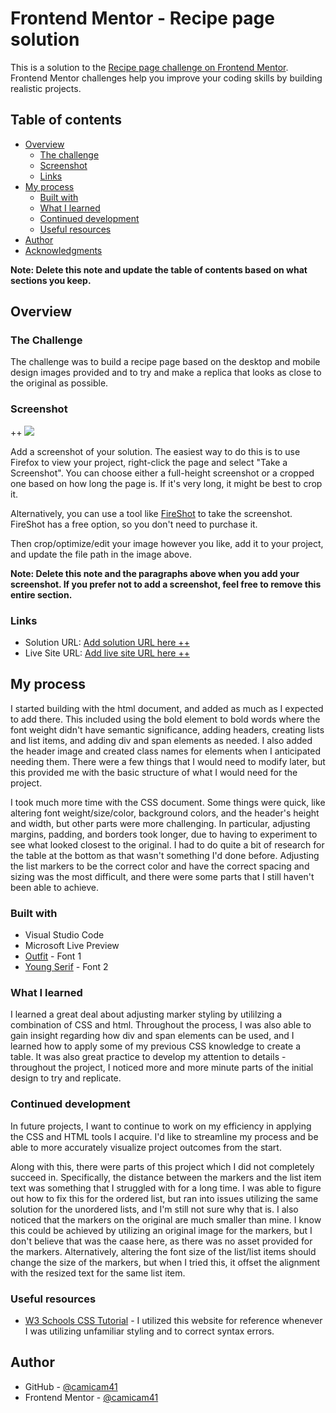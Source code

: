 # Frontend Mentor - Recipe page solution

This is a solution to the [Recipe page challenge on Frontend Mentor](https://www.frontendmentor.io/challenges/recipe-page-KiTsR8QQKm). Frontend Mentor challenges help you improve your coding skills by building realistic projects. 

## Table of contents

- [Overview](#overview)
  - [The challenge](#the-challenge)
  - [Screenshot](#screenshot)
  - [Links](#links)
- [My process](#my-process)
  - [Built with](#built-with)
  - [What I learned](#what-i-learned)
  - [Continued development](#continued-development)
  - [Useful resources](#useful-resources)
- [Author](#author)
- [Acknowledgments](#acknowledgments)

**Note: Delete this note and update the table of contents based on what sections you keep.**

## Overview

### The Challenge
The challenge was to build a recipe page based on the desktop and mobile design images provided and to try and make a replica that looks as close to the original as possible.

### Screenshot
++
![](./screenshot.jpg)

Add a screenshot of your solution. The easiest way to do this is to use Firefox to view your project, right-click the page and select "Take a Screenshot". You can choose either a full-height screenshot or a cropped one based on how long the page is. If it's very long, it might be best to crop it.

Alternatively, you can use a tool like [FireShot](https://getfireshot.com/) to take the screenshot. FireShot has a free option, so you don't need to purchase it. 

Then crop/optimize/edit your image however you like, add it to your project, and update the file path in the image above.

**Note: Delete this note and the paragraphs above when you add your screenshot. If you prefer not to add a screenshot, feel free to remove this entire section.**

### Links

- Solution URL: [Add solution URL here ++](https://your-solution-url.com)
- Live Site URL: [Add live site URL here ++](https://your-live-site-url.com)

## My process
I started building with the html document, and added as much as I expected to add there. This included using the bold element to bold words where the font weight didn't have semantic significance, adding headers, creating lists and list items, and adding div and span elements as needed. I also added the header image and created class names for elements when I anticipated needing them. There were a few things that I would need to modify later, but this provided me with the basic structure of what I would need for the project.

I took much more time with the CSS document. Some things were quick, like altering font weight/size/color, background colors, and the header's height and width, but other parts were more challenging. In particular, adjusting margins, padding, and borders took longer, due to having to experiment to see what looked closest to the original. I had to do quite a bit of research for the table at the bottom as that wasn't something I'd done before. Adjusting the list markers to be the correct color and have the correct spacing and sizing was the most difficult, and there were some parts that I still haven't been able to achieve.

### Built with

- Visual Studio Code
- Microsoft Live Preview
- [Outfit](https://fonts.google.com/specimen/Outfit) - Font 1
- [Young Serif](https://fonts.google.com/specimen/Young+Serif) - Font 2

### What I learned

I learned a great deal about adjusting marker styling by utililzing a combination of CSS and html. Throughout the process, I was also able to gain insight regarding how div and span elements can be used, and I learned how to apply some of my previous CSS knowledge to create a table. It was also great practice to develop my attention to details - throughout the project, I noticed more and more minute parts of the initial design to try and replicate.

### Continued development

In future projects, I want to continue to work on my efficiency in applying the CSS and HTML tools I acquire. I'd like to streamline my process and be able to more accurately visualize project outcomes from the start.

Along with this, there were parts of this project which I did not completely succeed in. Specifically, the distance between the markers and the list item text was something that I struggled with for a long time. I was able to figure out how to fix this for the ordered list, but ran into issues utilizing the same solution for the unordered lists, and I'm still not sure why that is. I also noticed that the markers on the original are much smaller than mine. I know this could be achieved by utilizing an original image for the markers, but I don't believe that was the caase here, as there was no asset provided for the markers. Alternatively, altering the font size of the list/list items should change the size of the markers, but when I tried this, it offset the alignment with the resized text for the same list item.

### Useful resources

- [W3 Schools CSS Tutorial](https://www.w3schools.com/css/) - I utilized this website for reference whenever I was utilizing unfamiliar styling and to correct syntax errors.

## Author

- GitHub - [@camicam41](https://github.com/camicam41)
- Frontend Mentor - [@camicam41](https://www.frontendmentor.io/profile/camicam41)